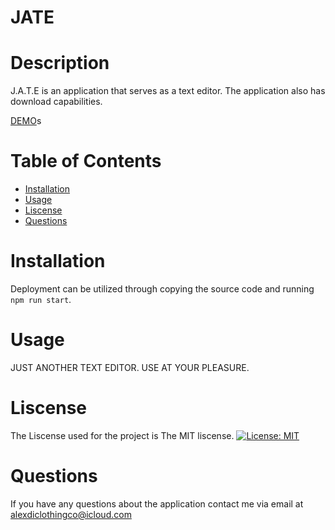 # JATE
 # Description 
  J.A.T.E is an application that serves as a text editor. The application also has download capabilities. 
  
  [DEMO](https://jatee.herokuapp.com/)s
  
  # Table of Contents
  
  * [Installation](#installation)
  * [Usage](#usage)
  * [Liscense](#liscense)
  * [Questions](#questions)

 # Installation
 
  Deployment can be utilized through copying the source code and running `npm run start`.
  
  # Usage
  
  JUST ANOTHER TEXT EDITOR. USE AT YOUR PLEASURE.
  
  # Liscense
  The Liscense used for the project is The MIT liscense.
  [![License: MIT](https://img.shields.io/badge/License-MIT-yellow.svg)](https://opensource.org/licenses/MIT)
  
  # Questions
  If you have any questions about the application contact me via email at alexdiclothingco@icloud.com
